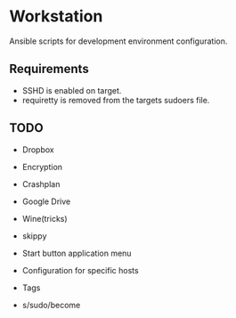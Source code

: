 Workstation
===========

Ansible scripts for development environment configuration.

## Requirements
* SSHD is enabled on target.
* requiretty is removed from the targets sudoers file.

## TODO
* Dropbox
* Encryption
* Crashplan
* Google Drive
* Wine(tricks)
* skippy
* Start button application menu

* Configuration for specific hosts
* Tags
* s/sudo/become
